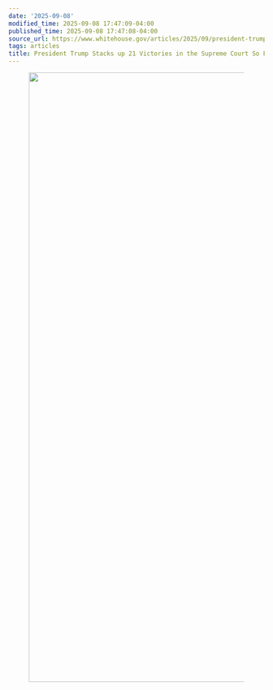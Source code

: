 ```yaml
---
date: '2025-09-08'
modified_time: 2025-09-08 17:47:09-04:00
published_time: 2025-09-08 17:47:08-04:00
source_url: https://www.whitehouse.gov/articles/2025/09/president-trump-stacks-up-21-victories-in-the-supreme-court-so-far/
tags: articles
title: President Trump Stacks up 21 Victories in the Supreme Court So Far
---
```

 
<figure>
<img
src="https://www.whitehouse.gov/wp-content/uploads/2025/09/Poster-Supreme-Court-Victories-24x36in-Updated-1.png?w=800"
decoding="async" data-fetchpriority="high"
sizes="(max-width: 800px) 100vw, 800px"
srcset="https://www.whitehouse.gov/wp-content/uploads/2025/09/Poster-Supreme-Court-Victories-24x36in-Updated-1.png 7200w, https://www.whitehouse.gov/wp-content/uploads/2025/09/Poster-Supreme-Court-Victories-24x36in-Updated-1.png?resize=400,600 400w, https://www.whitehouse.gov/wp-content/uploads/2025/09/Poster-Supreme-Court-Victories-24x36in-Updated-1.png?resize=768,1152 768w, https://www.whitehouse.gov/wp-content/uploads/2025/09/Poster-Supreme-Court-Victories-24x36in-Updated-1.png?resize=800,1200 800w, https://www.whitehouse.gov/wp-content/uploads/2025/09/Poster-Supreme-Court-Victories-24x36in-Updated-1.png?resize=1024,1536 1024w, https://www.whitehouse.gov/wp-content/uploads/2025/09/Poster-Supreme-Court-Victories-24x36in-Updated-1.png?resize=1365,2048 1365w"
width="800" height="1200" />
</figure>
